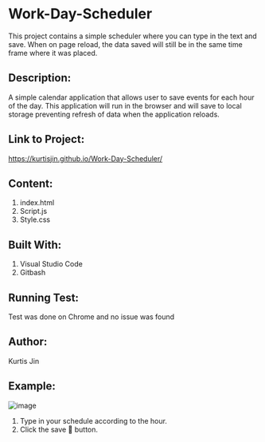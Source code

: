# Work-Day-Scheduler
This project contains a simple scheduler where you can type in the text and save. When on page reload, the data saved will still be in the same time frame where it was placed. 

## Description:
A simple calendar application that allows user to save events for each hour of the day. This application will run in the browser and will save to local storage preventing refresh of data when the application reloads.

## Link to Project:
https://kurtisjin.github.io/Work-Day-Scheduler/

## Content:
1. index.html
2. Script.js
3. Style.css

## Built With:
1. Visual Studio Code
2. Gitbash

## Running Test:
Test was done on Chrome and no issue was found

## Author:
Kurtis Jin

## Example:
![image](https://user-images.githubusercontent.com/66793863/110906096-19f20800-82d1-11eb-9597-f9cfbeb5075b.png)

1. Type in your schedule according to the hour.
2. Click the save 💾 button.
